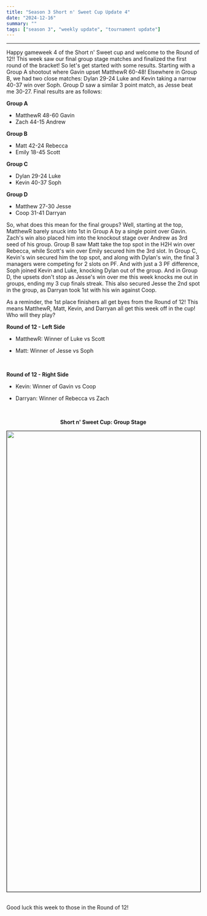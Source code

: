 ```yaml
---
title: "Season 3 Short n' Sweet Cup Update 4"
date: "2024-12-16"
summary: ""
tags: ["season 3", "weekly update", "tournament update"]
---
```


<style>
img {
  display: block;
  margin-left: auto;
  margin-right: auto;
  border: 1px solid;
}
.center-bold {
    text-align: center;
    font-weight: bold;
}
</style>

---

Happy gameweek 4 of the Short n' Sweet cup and welcome to the Round of 12!! This week saw our final group stage matches and finalized the first round of the bracket! So let's get started with some results. Starting with a Group A shootout where Gavin upset MatthewR 60-48! Elsewhere in Group B, we had two close matches: Dylan 29-24 Luke and Kevin taking a narrow 40-37 win over Soph. Group D saw a similar 3 point match, as Jesse beat me 30-27. Final results are as follows:

**Group A**

- MatthewR 48-60 Gavin
- Zach 44-15 Andrew

**Group B**

- Matt 42-24 Rebecca
- Emily 18-45 Scott

**Group C**

- Dylan 29-24 Luke
- Kevin 40-37 Soph

**Group D**

- Matthew 27-30 Jesse
- Coop 31-41 Darryan

So, what does this mean for the final groups? Well, starting at the top, MatthewR barely snuck into 1st in Group A by a single point over Gavin. Zach's win also placed him into the knockout stage over Andrew as 3rd seed of his group. Group B saw Matt take the top spot in the H2H win over Rebecca, while Scott's win over Emily secured him the 3rd slot. In Group C, Kevin's win secured him the top spot, and along with Dylan's win, the final 3 managers were competing for 2 slots on PF. And with just a 3 PF difference, Soph joined Kevin and Luke, knocking Dylan out of the group. And in Group D, the upsets don't stop as Jesse's win over me this week knocks me out in groups, ending my 3 cup finals streak. This also secured Jesse the 2nd spot in the group, as Darryan took 1st with his win against Coop.

As a reminder, the 1st place finishers all get byes from the Round of 12! This means MatthewR, Matt, Kevin, and Darryan all get this week off in the cup! Who will they play?

**Round of 12 - Left Side**

- MatthewR: Winner of Luke vs Scott

- Matt: Winner of Jesse vs Soph

<br />

**Round of 12 - Right Side**

- Kevin: Winner of Gavin vs Coop

- Darryan: Winner of Rebecca vs Zach

<br />


<p class="center-bold">Short n' Sweet Cup: Group Stage</p>
<img src="/images/season-3/season-3-wu/17/group-stage.png" width="1200vh" height="auto">
<br />

Good luck this week to those in the Round of 12!
